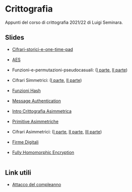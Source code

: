 # Crittografia

Appunti del corso di crittografia 2021/22 di Luigi Seminara. 



## Slides

<ul>
<li><a href="https://catalano.dmi.unict.it/wp-content/uploads/2.Cifrari-Storici-e-One-Time-Pad.pdf">Cifrari-storici-e-one-time-pad</a></li><br>
    <li><a href="https://catalano.dmi.unict.it/wp-content/uploads/3.Cifrari-a-blocchi-AES.pdf">AES</a></li><br>
    <li>Funzioni-e-permutazioni-pseudocasuali: (<a href="https://catalano.dmi.unict.it/wp-content/uploads/4.Funzioni-e-Permutazioni-Pseudocasuali-Prima-parte.pdf">I parte</a>, <a href="https://catalano.dmi.unict.it/wp-content/uploads/5.Funzioni-e-Perm.-Pseudocasuali-II-Parte.pdf">II parte</a>) </li><br>
<li>Cifrari Simmetrici: (<a href="https://catalano.dmi.unict.it/wp-content/uploads/6.Cifrari-Simmetrici-I-parte.pdf">I parte</a>, <a href="https://catalano.dmi.unict.it/wp-content/uploads/7.Cifrari-Simmetrici-II-PArte.pdf">II parte</a>)</li><br>
<li><a href="https://catalano.dmi.unict.it/wp-content/uploads/8.Funzioni-Hash-2.pdf">Funzioni Hash</a></li><br>
<li><a href="https://catalano.dmi.unict.it/wp-content/uploads/9.Message-Authentication.pdf">Message Authentication</a></li><br>
<li><a href="https://catalano.dmi.unict.it/wp-content/uploads/10.IntroCrittografiaAsimmetrica.pdf">Intro Crittografia Asimmetrica</a></li><br>
<li><a href="https://catalano.dmi.unict.it/wp-content/uploads/11.Primitive-Asimmetriche.pdf">Primitive Asimmetriche</a></li><br>
<li>Cifrari Asimmetrici: (<a href="https://catalano.dmi.unict.it/wp-content/uploads/12.Cifrari-Asimmetrici-Prima-Parte.pdf">I parte</a>, <a href="https://catalano.dmi.unict.it/wp-content/uploads/13.Il-Cifrario-Paillier.pdf">II parte</a>, <a href="https://catalano.dmi.unict.it/wp-content/uploads/14.OAEPIBE.pdf">III parte</a>)</li><br>
<li><a href="https://catalano.dmi.unict.it/wp-content/uploads/15.Firme-Digitali.pdf">Firme Digitali</a></li><br> 
<li><a href="https://catalano.dmi.unict.it/wp-content/uploads/FHE.pdf">Fully Homomorphic Encryption</a></li><br>
</ul>

## Link utili

- <a href="https://youtu.be/5VY2KEh9WrE">Attacco del compleanno</a>
